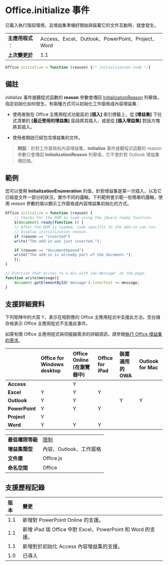 
# <a name="office.initialize-event"></a>Office.initialize 事件
已載入執行階段環境，且增益集準備好開始與裝載它的文件互動時，就會發生。 

|||
|:-----|:-----|
|**主應用程式︰**|Access、Excel、Outlook、PowerPoint、Project、Word|
|**上次變更於**|1.1|

```js
Office.initialize = function (reason) {/* initialization code */}
```


## <a name="remarks"></a>備註

_initialize_ 事件接聽程式函數的 **reason** 參數會傳回 [InitializationReason](../../reference/shared/initializationreason-enumeration.md) 列舉值，指定初始化如何發生。有兩種方式可以初始化工作窗格或內容增益集︰


- 使用者剛在 Office 主應用程式功能區的 **[插入]** 索引標籤上，從 **[增益集]** 下拉式清單的 **[最近使用的增益集]** 區段將其插入，或是從 **[插入增益集]** 對話方塊將其插入。
    
- 使用者開啟已經包含增益集的文件。
    

 >**附註**：針對工作窗格和內容增益集，**initialize** 事件接聽程式函數的 reason 參數只會傳回 **InitializationReason** 列舉值。它不會針對 Outlook 增益集傳回值。


## <a name="example"></a>範例

您可以使用 **InitializationEnumeration** 的值，針對增益集是第一次插入，以及它已經是文件一部分的狀況，實作不同的邏輯。下列範例會示範一些簡單的邏輯，使用 _reason_ 參數的值以顯示工作窗格或內容增益集初始化的方式。


```js
Office.initialize = function (reason) {
    // Checks for the DOM to load using the jQuery ready function.
    $(document).ready(function () {
    // After the DOM is loaded, code specific to the add-in can run.
    // Display initialization reason.
    if (reason == "inserted")
    write("The add-in was just inserted.");

    if (reason == "documentOpened")
    write("The add-in is already part of the document.");
    });
}

// Function that writes to a div with id='message' on the page.
function write(message){
    document.getElementById('message').innerText += message; 
}
```




## <a name="support-details"></a>支援詳細資料


下列矩陣中的大寫 Y，表示在相對應的 Office 主應用程式中支援此方法。空白儲存格表示 Office 主應用程式不支援此事件。

如需有關 Office 主應用程式與伺服器需求的詳細資訊，請參閱[執行 Office 增益集的需求](../../docs/overview/requirements-for-running-office-add-ins.md)。


||**Office for Windows desktop**|**Office Online (在瀏覽器中)**|**Office for iPad**|**裝置適用的 OWA**|**Outlook for Mac**|
|:-----|:-----|:-----|:-----|:-----|:-----|
|**Access**||Y||||
|**Excel**|Y|Y|Y|||
|**Outlook**|Y|Y||Y|Y|
|**PowerPoint**|Y|Y|Y|||
|**Project**|Y|||||
|**Word**|Y|Y|Y|||

|||
|:-----|:-----|
|**最低權限等級**|[限制](../../docs/develop/requesting-permissions-for-api-use-in-content-and-task-pane-add-ins.md)|
|**增益集類型**|內容、Outlook、工作窗格|
|**文件庫**|Office.js|
|**命名空間**|Office|

## <a name="support-history"></a>支援歷程記錄




|**版本**|**變更**|
|:-----|:-----|
|1.1|新增對 PowerPoint Online 的支援。|
|1.1|新增 iPad 版 Office 中對 Excel、PowerPoint 和 Word 的支援。|
|1.1|新增對於初始化 Access 內容增益集的支援。|
|1.0|已導入|
